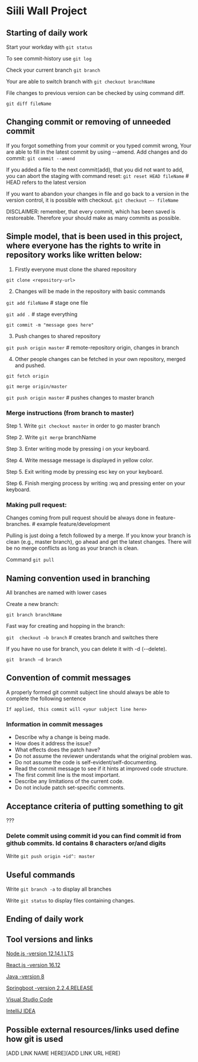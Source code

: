 # Siili Wall Project

## Starting of daily work

Start your workday with `git status`

To see commit-history use `git log`

Check your current branch `git branch`

Your are able to switch branch with `git checkout branchName`

File changes to previous version can be checked by using command diff. 

`git diff fileName`

## Changing commit or removing of unneeded commit

If you forgot something from your commit or you typed commit wrong,
Your are able to fill in the latest commit by using --amend.
Add changes and do commit:
`git commit --amend`

If you added a file to the next commit(add), that you did not want to add, you can abort the staging with command reset:
`git reset HEAD fileName` # HEAD refers to the latest version

If you want to abandon your changes in file and go back to a version in the version control, it is possible with checkout.
`git checkout –- fileName`

DISCLAIMER: remember, that every commit, which has been saved is restoreable. Therefore your should make as many commits as possible.

## Simple model, that is been used in this project, where everyone has the rights to write in repository works like written below:

1. Firstly everyone must clone the shared repository

`git clone <repository-url>`

2. Changes will be made in the repository with basic commands

`git add fileName` # stage one file

`git add .` # stage everything

`git commit -m "message goes here"`

3. Push changes to shared repository

`git push origin master` # remote-repository origin, changes in branch

4. Other people changes can be fetched in your own repository, merged and pushed.

`git fetch origin`

`git merge origin/master`

`git push origin master` # pushes changes to master branch

### Merge instructions (from branch to master)

Step 1. Write `git checkout master` in order to go master branch

Step 2. Write `git merge` branchName

Step 3. Enter writing mode by pressing i on your keyboard.

Step 4. Write message message is displayed in yellow color.

Step 5. Exit writing mode by pressing esc key on your keyboard.

Step 6. Finish merging process by writing :wq and pressing enter on your keyboard.

### Making pull request:

Changes coming from pull request should be always done in feature-branches. # example feature/development

Pulling is just doing a fetch followed by a merge. If you know your branch is clean (e.g., master branch), go ahead and get the latest changes. There will be no merge conflicts as long as your branch is clean.

Command `git pull`

## Naming convention used in branching

All branches are named with lower cases

Create a new branch:

`git branch branchName`

Fast way for creating and hopping in the branch:

`git  checkout –b branch` # creates branch and switches there

If you have no use for branch, you can delete it with -d (--delete).

`git  branch –d branch`

## Convention of commit messages

A properly formed git commit subject line should always be able to complete the following sentence

`If applied, this commit will <your subject line here>`

### Information in commit messages

* Describe why a change is being made.
* How does it address the issue?
* What effects does the patch have?
* Do not assume the reviewer understands what the original problem was.
* Do not assume the code is self-evident/self-documenting.
* Read the commit message to see if it hints at improved code structure.
* The first commit line is the most important.
* Describe any limitations of the current code.
* Do not include patch set-specific comments.

## Acceptance criteria of putting something to git

???

### Delete commit using commit id you can find commit id from github commits. Id contains 8 characters or/and digits

Write `git push origin +id^: master`

## Useful commands

Write `git branch -a` to display all branches

Write `git status` to display files containing changes.

## Ending of daily work

## Tool versions and links
[Node.js -version 12.14.1 LTS](https://nodejs.org/en/)

[React.js -version 16.12](https://reactjs.org/versions)

[Java -version 8](https://www.oracle.com/technetwork/java/javase/downloads/jdk8-downloads-2133151.html)

[Springboot -version 2.2.4.RELEASE](https://spring.io/projects/spring-boot)

[Visual Studio Code](https://code.visualstudio.com/)

[IntelliJ IDEA](https://www.jetbrains.com/idea/)
   
## Possible external resources/links used define how git is used

[ADD LINK NAME HERE](ADD LINK URL HERE)
